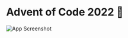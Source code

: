 # Advent of Code 2022 🎄
![App Screenshot](https://blog.pythondiscord.com/content/images/size/w2000/2021/03/AoC_banner.png)
